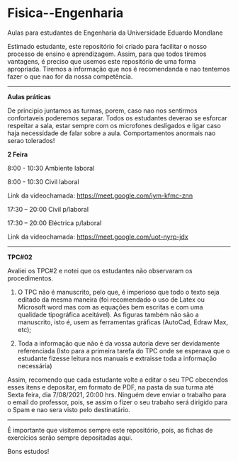 # Fisica--Engenharia
Aulas para estudantes de Engenharia da Universidade Eduardo Mondlane

Estimado estudante, este repositório foi criado para facilitar o nosso processo de ensino e aprendizagem. Assim, para que todos tiremos vantagens, é preciso que usemos este repositório de uma forma apropriada. Tiremos a informação que nos é recomendanda e nao tentemos fazer o que nao for da nossa competência.

----------------------------------------------------------------------------------------------------------------------------------------------------

**Aulas práticas**

De principio juntamos as turmas, porem, caso nao nos sentirmos confortaveis poderemos separar. Todos os estudantes deverao se esforcar respeitar a sala, estar sempre com os microfones desligados e ligar caso haja necessidade de falar sobre a aula. Comportamentos anormais nao serao tolerados!


**2 Feira**

8:00 -  10:30	Ambiente laboral

8:00 -  10:30	Civil laboral

Link da videochamada: https://meet.google.com/iym-kfmc-znn


17:30 – 20:00	Civil p/laboral

17:30 – 20:00	Eléctrica p/laboral

Link da videochamada: https://meet.google.com/uot-nyrp-jdx

-----------------------------------------------------------------------------------------------------------------------------------------------------------------------

**TPC#02**

Avaliei os TPC#2 e notei que os estudantes não observaram os procedimentos. 

1.	O TPC não é manuscrito, pelo que, é imperioso que todo o texto  seja editado da mesma maneira (foi recomendado o uso de Latex ou Microsoft word mas com as equações bem escritas e com uma qualidade tipográfica aceitável).  As figuras também não são  a manuscrito, isto é, usem as ferramentas gráficas (AutoCad, Edraw Max, etc);

2.	Toda a informação que não é da vossa autoria deve ser devidamente referenciada (Isto para a  primeira tarefa do TPC onde se esperava que o estudante fizesse leitura nos manuais e extraisse toda a informação necessária)

Assim, recomendo que cada estudante volte a editar o seu TPC obecendos esses itens e  depositar, em formato de PDF, na pasta da sua turma até Sexta feira, dia 7/08/2021, 20:00 hrs.
Ninguém deve enviar o trabalho para o email do professor, pois, se assim o fizer o seu trabaho será dirigido para o Spam e nao sera visto pelo destinatário. 







----------------------------------------------------------------------------------------------------------------------------------------------------------------------------
É importante que visitemos sempre este repositório, pois,  as fichas de exercícios serão sempre depositadas aqui.


Bons estudos!
